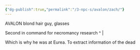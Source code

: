 ```yaml
---
{"dg-publish":true,"permalink":"/3-npc-s/avalon/zach/"}
---
```


AVALON blond hair guy, glasses

Second in command for necromancy research
^
|

Which is why he was at Eurea. To extract information of the dead